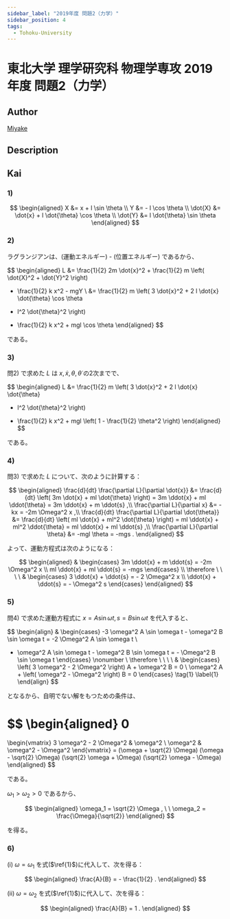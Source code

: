 ```yaml
---
sidebar_label: "2019年度 問題2（力学）"
sidebar_position: 4
tags:
  - Tohoku-University
---
```

# 東北大学 理学研究科 物理学専攻 2019年度 問題2（力学）

## **Author**
[Miyake](https://miyake.github.io/exams/index.html)

## **Description**

## **Kai**
### 1)

$$
\begin{aligned}
X &= x + l \sin \theta
\\
Y &= - l \cos \theta
\\
\dot{X} &= \dot{x} + l \dot{\theta} \cos \theta
\\
\dot{Y} &= l \dot{\theta} \sin \theta
\end{aligned}
$$

### 2)
ラグランジアンは、(運動エネルギー) - (位置エネルギー) であるから、

$$
\begin{aligned}
L &=
\frac{1}{2} 2m \dot{x}^2 +
\frac{1}{2} m \left( \dot{X}^2 + \dot{Y}^2 \right)
- \frac{1}{2} k x^2 - mgY
\\
&=
\frac{1}{2} m
\left( 3 \dot{x}^2 + 2 l \dot{x} \dot{\theta} \cos \theta
+ l^2 \dot{\theta}^2 \right)
- \frac{1}{2} k x^2 + mgl \cos \theta
\end{aligned}
$$

である。

### 3)
問2) で求めた $L$ は $x, \dot{x}, \theta, \dot{\theta}$ の2次までで、

$$
\begin{aligned}
L &=
\frac{1}{2} m
\left( 3 \dot{x}^2 + 2 l \dot{x} \dot{\theta}
+ l^2 \dot{\theta}^2 \right)
- \frac{1}{2} k x^2 + mgl \left( 1 - \frac{1}{2} \theta^2 \right)
\end{aligned}
$$

である。

### 4)
問3) で求めた $L$ について、次のように計算する：

$$
\begin{aligned}
\frac{d}{dt} \frac{\partial L}{\partial \dot{x}}
&= \frac{d}{dt} \left( 3m \dot{x} + ml \dot{\theta} \right)
= 3m \ddot{x} + ml \ddot{\theta}
= 3m \ddot{x} + m \ddot{s}
,\\
\frac{\partial L}{\partial x}
&= -kx
= -2m \Omega^2 x
,\\
\frac{d}{dt} \frac{\partial L}{\partial \dot{\theta}}
&= \frac{d}{dt} \left( ml \dot{x} + ml^2 \dot{\theta} \right)
= ml \ddot{x} + ml^2 \ddot{\theta}
= ml \ddot{x} + ml \ddot{s}
,\\
\frac{\partial L}{\partial \theta}
&= -mgl \theta
= -mgs
.
\end{aligned}
$$

よって、運動方程式は次のようになる：

$$
\begin{aligned}
&
\begin{cases}
3m \ddot{x} + m \ddot{s} = -2m \Omega^2 x
\\
ml \ddot{x} + ml \ddot{s} = -mgs
\end{cases}
\\
\therefore \ \ \ \ 
&
\begin{cases}
3 \ddot{x} + \ddot{s} = - 2 \Omega^2 x
\\
\ddot{x} + \ddot{s} = - \Omega^2 s
\end{cases}
\end{aligned}
$$

### 5)
問4) で求めた運動方程式に $x=A \sin \omega t, s=B \sin \omega t$ を代入すると、

$$
\begin{align}
&
\begin{cases}
-3 \omega^2 A \sin \omega t - \omega^2 B \sin \omega t
= -2 \Omega^2 A \sin \omega t
\\
- \omega^2 A \sin \omega t - \omega^2 B \sin \omega t
= - \Omega^2 B \sin \omega t
\end{cases}
\nonumber
\\
\therefore \ \ \ \ 
&
\begin{cases}
\left( 3 \omega^2 - 2 \Omega^2 \right) A + \omega^2 B = 0
\\
\omega^2 A + \left( \omega^2 - \Omega^2 \right) B = 0
\end{cases}
\tag{1} \label{1}
\end{align}
$$

となるから、自明でない解をもつための条件は、

$$
\begin{aligned}
0
=
\begin{vmatrix}
3 \omega^2 - 2 \Omega^2 & \omega^2
\\
\omega^2 & \omega^2 - \Omega^2
\end{vmatrix}
= (\omega + \sqrt{2} \Omega) (\omega - \sqrt{2} \Omega)
(\sqrt{2} \omega + \Omega) (\sqrt{2} \omega - \Omega)
\end{aligned}
$$

である。

$\omega_1 \gt \omega_2 \gt 0$ であるから、

$$
\begin{aligned}
\omega_1 = \sqrt{2} \Omega
, \ \ 
\omega_2 = \frac{\Omega}{\sqrt{2}}
\end{aligned}
$$

を得る。

### 6)
(i) $\omega = \omega_1$ を式($\ref{1}$)に代入して、次を得る：

$$
\begin{aligned}
\frac{A}{B} = - \frac{1}{2}
.
\end{aligned}
$$

(ii) $\omega = \omega_2$ を式($\ref{1}$)に代入して、次を得る：

$$
\begin{aligned}
\frac{A}{B} = 1
.
\end{aligned}
$$